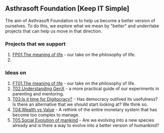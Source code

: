 ## Asthrasoft Foundation [Keep IT Simple]

The aim of Asthrasoft Foundation is to help us become a better version of ourselves. To do this, we explore what we mean by "better" and underrtake projects that can help us move in that direction.

### Projects that we support
 1. [FP01.The meaning of life](C90/T01/P000.Cover) - our take on the philosophy of life.
 2. 
### Ideas on 
 1. [FT01.The meaning of life](C90/T01/P000.Cover) - our take on the philosophy of life.
 2. [T02.Understanding GenX](C90/T02/P000.Cover) - a more practical guide of our experiments in parenting and mentoring.
 3. [T03.Is it time for Digitocracy?](C90/T03/P000.Cover) - Has democracy outlived its usefulness? Is there an alternative that we should start looking at? We think so.
 4. [T04.Wealth vs Value](C90/T04/P000.Cover) - A rethink of the entire monetary system that has become too complex to manage.
 5. [T05.Social Evolution of mankind](C90/T05/P000.Cover) - Are we evolving into a new species already and is there a way to evolve into a better version of humankind?
<!--stackedit_data:
eyJoaXN0b3J5IjpbMTk3MzQ1NTk4XX0=
-->